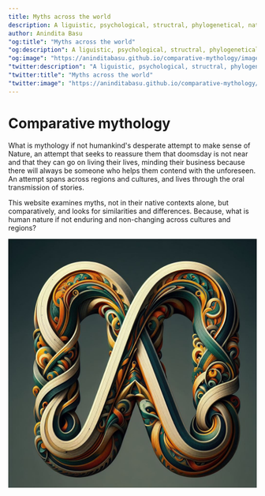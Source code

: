 ```yaml
---
title: Myths across the world
description: A liguistic, psychological, structral, phylogenetical, naturalistic, and historical and comparative analysis of the mythology of the world
author: Anindita Basu
"og:title": "Myths across the world"
"og:description": A liguistic, psychological, structral, phylogenetical, naturalistic, and historical and comparative analysis of the mythology of the world.
"og:image": "https://aninditabasu.github.io/comparative-mythology/images/logo.jpg"
"twitter:description": "A liguistic, psychological, structral, phylogenetical, naturalistic, and historical and comparative analysis of the mythology of the world"
"twitter:title": "Myths across the world"
"twitter:image": "https://aninditabasu.github.io/comparative-mythology/images/logo.jpg"
---
```


# Comparative mythology

What is mythology if not humankind's desperate attempt to make sense of Nature, an attempt that seeks to reassure them that doomsday is not near and that they can go on living their lives, minding their business because there will always be someone who helps them contend with the unforeseen. An attempt spans across regions and cultures, and lives through the oral transmission of stories. 

This website examines myths, not in their native contexts alone, but comparatively, and looks for similarities and differences. Because, what is human nature if not enduring and non-changing across cultures and regions?

![infinitely interwoven stories](images/logo.jpg)